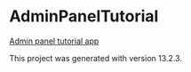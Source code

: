 # AdminPanelTutorial

[Admin panel tutorial app ](admin-panel-tutorial.vercel.app) 

This project was generated with version 13.2.3.

